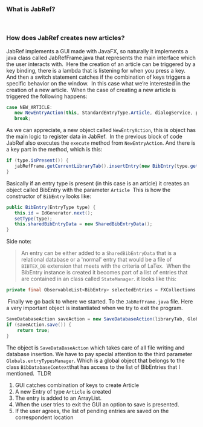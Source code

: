 ### What is JabRef?
​
### How does JabRef creates new articles?
JabRef implements a GUI made with JavaFX, so naturally it implements a java class called JabRefFrame.java that represents the main  interface which the user interacts with.
​
Here the creation of an article can be triggered by a key binding, there is a lambda that is listening for when you press a key. And then a switch statement catches if the combination of keys triggers a specific behavior on the window.
​
In this case what we’re interested in the creation of a new article.
​
When the case of creating a new article is triggered the following happens:
```java
case NEW_ARTICLE:
   new NewEntryAction(this, StandardEntryType.Article, dialogService, prefs, stateManager).execute();
   break;
```
As we can appreciate, a new object called  `NewEntryAction`, this is object has the main logic to register data in JabRef.
​
In the previous block of code JabRef also executes the `execute` method from `NewEntryAction`.
And there is a key part in the method, which is this:
```java
if (type.isPresent()) {
   jabRefFrame.getCurrentLibraryTab().insertEntry(new BibEntry(type.get()));
}
```
Basically if an entry type is present (in this case is an article) it creates an object called BibEntry with the parameter `Article`
​
This is how the constructor of `BibEntry` looks like:
```java
public BibEntry(EntryType type) {
   this.id = IdGenerator.next();
   setType(type);
   this.sharedBibEntryData = new SharedBibEntryData();
}
```
Side note:
> An entry can be either added to a `SharedBibEntryData` that is a relational database or a 'normal' entry that would be a file of `BIBTEX_DB` extension that meets with the criteria of LaTex.
​
When the BibEntry instance is created it becomes part of a list of entries that are contained in an class called `StateManager`. it looks like this:
```java
private final ObservableList<BibEntry> selectedEntries = FXCollections.observableArrayList();
```
​
Finally we go back to where we started. To the `JabRefFrame.java` file. Here a very important object is instantiated when we try to exit the program.
```java
SaveDatabaseAction saveAction = new SaveDatabaseAction(libraryTab, Globals.prefs, Globals.entryTypesManager);
if (saveAction.save()) {
    return true;
}
```
The object is `SaveDataBaseAction` which takes care of all file writing and database insertion. We have to pay special attention to the third parameter `Globals.entryTypesManager`. Which is a global object that belongs to the class `BibDatabaseContext`that has access to the list of BibEntries that I mentioned.
​
TLDR
1.  GUI catches combination of keys to create Article
2.  A new Entry of type `Article` is created
3.  The entry is added to an ArrayList.
4.  When the user tries to exit the GUI an option to save is presented.
5.  If the user agrees, the list of pending entries are saved on the correspondent location
